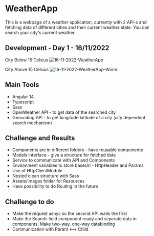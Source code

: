 # WeatherApp

This is a webpage of a weather application, currently with 2 API-s and fetching data of different cities and their current weather state. You can search your city's current weather.

## Development - Day 1 - 16/11/2022

City Below 15 Celsius
![16-11-2022-WeatherApp](https://user-images.githubusercontent.com/88943189/202256058-2b65c2fa-cd40-48d6-8ca5-c5d7375fe33c.png)

City Above 15 Celsius
![16-11-2022-WeatherApp-Warm](https://user-images.githubusercontent.com/88943189/202256363-efab44a1-67fb-4f06-afbe-ca869b5c1edb.png)

## Main Tools
- Angular 14
- Typescript
- Sass
- OpenWeather API - to get data of the searched city
- Geocoding API - to get longitude latitude of a city (city dependent search mechanism)

## Challenge and Results
- Components are in different folders - have reusable components
- Models interface - give a structure for fetched data
- Service to communicate with API and Components
- Environment variables to store baseUrl - HttpHeader and Params
- Use of HttpClientModule
- Nested clean structure with Sass
- Assets/Images folder for Resources
- Have possibility to do Routing in the future

## Challenge to do
- Make the request asnyc so the second API waits the first
- Make the Search-field component ready and seperate data in components. Make two-way, one-way databinding
- Communication with Parant <--> Child
